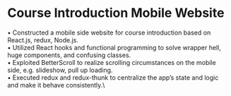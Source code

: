 # Course Introduction Mobile Website
• Constructed a mobile side website for course introduction based on React.js, redux, Node.js.\
• Utilized React hooks and functional programming to solve wrapper hell, huge components, and confusing classes.\
• Exploited BetterScroll to realize scrolling circumstances on the mobile side, e.g. slideshow, pull up loading.\
• Executed redux and redux-thunk to centralize the app’s state and logic and make it behave consistently.\

